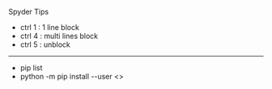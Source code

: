 Spyder Tips

- ctrl 1 : 1 line block
- ctrl 4 : multi lines block
- ctrl 5 : unblock

---
- pip list
- python -m pip install --user <<lib>>
